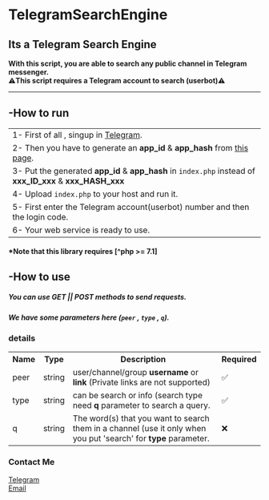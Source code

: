 # TelegramSearchEngine

<h2>Its a Telegram Search Engine</h2>

<b>With this script, you are able to search any public channel in Telegram messenger.</b>
<br>
⚠️<b>This script requires a Telegram account to search (userbot)</b>⚠️

-------------------------------------------------------


<h2>-How to run</h2> <p>
<p>
  
<table>
<tr>
<td>1- First of all , singup in <a href="https://telegram.org/apps">Telegram</a>.</td>
</tr>
<tr>
<td>2- Then you have to generate an <b>app_id</b> & <b>app_hash</b> from <a href="https://my.telegram.org/apps">this page</a>.</td>
</tr>
<tr>
<td>3- Put the generated <b>app_id</b> & <b>app_hash</b> in <code>index.php</code> instead of <b>xxx_ID_xxx</b> & <b>xxx_HASH_xxx</b> </td>
</tr>
<tr>
<td>4- Upload <code>index.php</code> to your host and run it. </td>
</tr>
<tr>
<td>5- First enter the Telegram account(userbot) number and then the login code. </td>
</tr>
<tr>
<td>6- Your web service is ready to use. </td>
</tr>
</table>

<h4>*Note that this library requires [^php >= 7.1]</h4>
<p>
<h2>-How to use</h2> <p>
<p>
 
<h5>You can use GET || POST methods to send requests.</h5>
<h5>We have some parameters here (<code>peer</code> , <code>type</code> , <code>q</code>).</h5>

<h3>details</h3>

<table style="width:100%">
  <tr>
    <th>Name</th>
    <th>Type</th>
    <th>Description</th>
    <th>Required</th>
  </tr>
  <tr>
    <td>peer</td>
    <td>string</td>
    <td>user/channel/group <b>username</b> or <b>link</b> (Private links are not supported)</td>
    <td>✅</td>
  </tr>
  <tr>
    <td>type</td>
    <td>string</td>
    <td>can be search or info (search type need <b>q</b> parameter to search a query.</td>
    <td>✅</td>
  </tr>
  <tr>
    <td>q</td>
    <td>string</td>
    <td>The word(s) that you want to search them in a channel (use it only when you put 'search' for <b>type</b> parameter.</td>
    <td>❌</td>
  </tr>
</table>


<h3>Contact Me</h3>

<a href="https://t.me/LampStack">Telegram</a><br>
<a href="mailto:xialop@outlook.com">Email</a>
